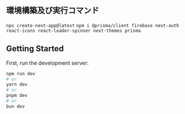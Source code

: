 ## 環境構築及び実行コマンド
`npx create-next-app@latest`
`npm i @prisma/client firebase next-auth react-icons react-loader-spinner next-themes prisma`

## Getting Started

First, run the development server:

```bash
npm run dev
# or
yarn dev
# or
pnpm dev
# or
bun dev
```

